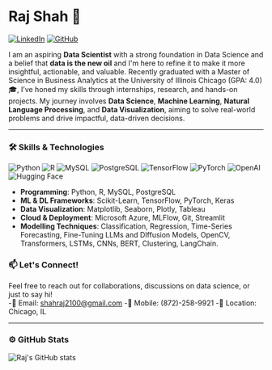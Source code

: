
<!--
**rajshah21/rajshah21** is a ✨ _special_ ✨ repository because its `README.md` (this file) appears on your GitHub profile.

Here are some ideas to get you started:

- 🔭 I’m currently working on ...
- 🌱 I’m currently learning ...
- 👯 I’m looking to collaborate on ...
- 🤔 I’m looking for help with ...
- 💬 Ask me about ...
- 📫 How to reach me: ...
- 😄 Pronouns: ...
- ⚡ Fun fact: ...
-->
# Raj Shah 🚀

[![LinkedIn](https://img.shields.io/badge/LinkedIn-blue?style=flat&logo=linkedin&labelColor=blue&link=https://www.linkedin.com/in/raj-shah-a40a38203/)](https://www.linkedin.com/in/raj-shah-a40a38203/)
[![GitHub](https://img.shields.io/badge/GitHub-grey?style=flat&logo=github&labelColor=grey&link=https://github.com/rajshah21)](https://github.com/rajshah21)

I am an aspiring **Data Scientist** with a strong foundation in Data Science and a belief that **data is the new oil** and I'm here to refine it to make it more insightful, actionable, and valuable. Recently graduated with a Master of Science in Business Analytics at the University of Illinois Chicago (GPA: 4.0) 🎓, I’ve honed my skills through internships, research, and hands-on projects. My journey involves **Data Science**, **Machine Learning**, **Natural Language Processing**, and **Data Visualization**, aiming to solve real-world problems and drive impactful, data-driven decisions.


---

### 🛠 Skills & Technologies

![Python](https://img.shields.io/badge/-Python-blue?style=flat&logo=python&logoColor=white)
![R](https://img.shields.io/badge/-R-276DC3?style=flat&logo=r&logoColor=white)
![MySQL](https://img.shields.io/badge/-MySQL-4479A1?style=flat&logo=mysql&logoColor=white)
![PostgreSQL](https://img.shields.io/badge/-PostgreSQL-336791?style=flat&logo=postgresql&logoColor=white)
![TensorFlow](https://img.shields.io/badge/-TensorFlow-orange?style=flat&logo=tensorflow&logoColor=white)
![PyTorch](https://img.shields.io/badge/-PyTorch-red?style=flat&logo=pytorch&logoColor=white)
![OpenAI](https://img.shields.io/badge/-OpenAI-412991?style=flat&logo=openai&logoColor=white)
![Hugging Face](https://img.shields.io/badge/-Hugging%20Face-FFD54F?style=flat&logo=huggingface&logoColor=black)

- **Programming**: Python, R, MySQL, PostgreSQL
- **ML & DL Frameworks**: Scikit-Learn, TensorFlow, PyTorch, Keras
- **Data Visualization**: Matplotlib, Seaborn, Plotly, Tableau
- **Cloud & Deployment**: Microsoft Azure, MLFlow, Git, Streamlit
- **Modelling Techniques**: Classification, Regression, Time-Series Forecasting, Fine-Tuning LLMs and DIffusion Models, OpenCV, Transformers, LSTMs, CNNs, BERT, Clustering, LangChain.



### 📫 Let's Connect!

Feel free to reach out for collaborations, discussions on data science, or just to say hi!  
-📧 Email: shahraj2100@gmail.com 
-📱 Mobile: (872)-258-9921
-📍 Location: Chicago, IL

---

### ⚙️ GitHub Stats

![Raj's GitHub stats](https://github-readme-stats.vercel.app/api?username=rajshah21&show_icons=true&theme=radical) <!-- Replace with actual GitHub stats widget -->

